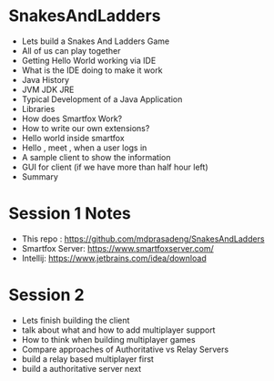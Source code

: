 # SnakesAndLadders
* Lets build a Snakes And Ladders Game
* All of us can play together 
* Getting Hello World working via IDE
* What is the IDE doing to make it work
* Java History
* JVM JDK JRE
* Typical Development of a Java Application
* Libraries
* How does Smartfox Work?
* How to write our own extensions?
* Hello world inside smartfox
* Hello <name>, meet <name>,<name> when a user logs in
* A sample client to show the information
* GUI for client (if we have more than half hour left)
* Summary

# Session 1 Notes
* This repo : https://github.com/mdprasadeng/SnakesAndLadders
* Smartfox Server: https://www.smartfoxserver.com/
* Intellij: https://www.jetbrains.com/idea/download


# Session 2
* Lets finish building the client
* talk about what and how to add multiplayer support
* How to think when building multiplayer games 
* Compare approaches of Authoritative vs Relay Servers
* build a relay based multiplayer first
* build a authoritative server next